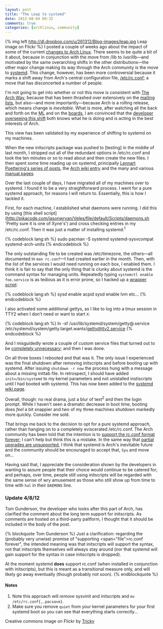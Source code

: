 ```yaml
---
layout: post
title: "The Leap to systemd"
date: 2012-08-04 09:32
comments: true
categories: [archlinux, community]
---
```

{% img left http://dl.dropbox.com/u/261312/Blog-images/leap.jpg Leap image on Flickr %}
I posted a couple of weeks ago about the impact of some of the current
[changes to Arch Linux](http://jasonwryan.com/blog/2012/07/19/breakage/ 'Post on the glibc change').
There seems to be quite a bit of it about, because in conjunction with the move from 
<span class="file">/lib</span> to <span class="file">/usr/lib</span>—and motivated by the same
overarching shifts in the other distributions—the other major change making its way through
the Arch community is the move to 
[systemd](http://freedesktop.org/wiki/Software/systemd 'Project page'). This change, however, has
been more controversial because it marks a shift away from Arch's central configuration
file, [/etc/rc.conf](https://wiki.archlinux.org/index.php/Rc.conf 'Arch wiki entry on rc.conf');
a move that has disconcerted a number of people.

I'm not going to get into whether or not this move is consistent with
[The Arch Way](https://wiki.archlinux.org/index.php/The_Arch_Way 'Wiki entry'), because that has
been thrashed over extensively on the 
[mailing](http://mailman.archlinux.org/pipermail/arch-dev-public/2012-July/023283.html 'ML thread on rc.conf')
[lists](http://mailman.archlinux.org/pipermail/arch-dev-public/2012-July/023258.html 'And another one…'),
but also—and more importantly—because Arch is a rolling release, which means change is *inevitable*.
What is more, after watching all the back and forth on the <acronym title="Mailing lists">ML</acronym>
and on the [boards](https://bbs.archlinux.org/viewtopic.php?id=96316&p=1 'Arch BBS thread on systemd'), I am convinced that the
[developer overseeing this shift](http://www.archlinux.org/developers/#tomegun 'Tom Gunderson')
both knows what he is doing and is acting in the best interests of Arch.

This view has been validated by my experience of shifting to systemd on my machines. 

When the new initscripts package was pushed to [testing] in the middle of last month,
I stripped out all of the redundant options in <span class="file">/etc/rc.conf</span>
and took the ten minutes or so to read about and then create the new files. I then spent some
time reading up on systemd, principally 
[Lennart Poettering's series of posts](http://0pointer.de/blog/projects/systemd-for-admins-1.html 'One of TWELVE…'),
the [Arch wiki entry](https://wiki.archlinux.org/index.php/Systemd 'Good, but needing some structure')
and the many and various
[manual pages](http://0pointer.de/public/systemd-man/ 'One for everything').

Over the last couple of days, I have migrated all of my machines over to systemd. I found it
to be a very straightforward process. I went for a pure systemd approach, for reasons I will
return to. Essentially, this is how I tackled it.

First, for each machine, I established what daemons were running. I did this by using
[this shell script](http://pikacode.com/jasonwryan/Veles/file/default/Scripts/daemons.sh 'Pretty sure it is one of Xyne's')
and cross checking entries in my <span class="file">/etc/rc.conf</span>. Then
it was just a matter of installing systemd:<sup>1</sup>

{% codeblock lang:sh %}
sudo pacman -S systemd systemd-sysvcompat systemd-arch-units
{% endcodeblock %}

The only outstanding file to be created was <span class="file">/etc/timezone</span>, the
others—all documented in `man rc.conf`—I had created earlier in the month. Then, with the
list of the services I would need running on each box, I enabled them. I think it is
fair to say that the only thing that is clunky about systemd is the command syntax for
managing units. Repeatedly typing `systemctl enable foo.service` is as tedious as it is
error prone, so I hacked up a 
[wrapper script](https://bitbucket.org/jasonwryan/centurion/src/default/Scripts/sysd 'sysd - *so* much easier'):

{% codeblock lang:sh %}
sysd enable acpid
sysd enable lvm
etc…
{% endcodeblock %}

I also activated some additional gettys, as I like to log into a tmux session in TTY2 when
I don't need or want to start `X`:

{% codeblock lang:sh %}
ln -sf /usr/lib/systemd/system/getty@.service /etc/systemd/system/getty.target.wants/getty@tty2.service
{% endcodeblock %}

And I misguidedly wrote a couple of custom service files that turned out to be
[completely unnecessary](https://bbs.archlinux.org/viewtopic.php?id=146207 'BBS post on said files');
and then I was done.

On all three boxes I rebooted and that was it. The only issue I experienced was
the final shutdown after removing initscripts and before booting up with
systemd. After issuing `shutdown -r now` the process 
hung with a message about a missing <span class="file">inittab</span> file. 
In retrospect, I should have added `init=/bin/systemd` to my kernel parameters
and not unistalled instiscripts until I had booted with systemd. This has 
now been added to the
[systemd wiki page](https://wiki.archlinux.org/index.php/Systemd 'Archwiki systemd page').

Overall, though: no real drama, just a blur of text<sup>2</sup> and then the
login prompt. While I haven't seen a dramatic decrease in boot time,
booting does *feel* a bit snappier and two of my three machines shutdown
markedly more quickly. Consider me sold.

That brings me back to the decision to opt for a pure systemd approach, rather than 
hanging on to a completely eviscerated <span class="file">/etc/rc.conf</span>. The 
Arch community has been told that the intention is to 
[support the rc.conf format forever](https://bbs.archlinux.org/viewtopic.php?pid=1133957#p1133957 'BBS post by tomegun');
I can't help but think this is a mistake. In the same way that
[partial upgrades are unsupported](https://wiki.archlinux.org/index.php/Pacman#Partial_upgrades_are_unsupported 'Pacman entry on Arch Wiki'),
I think that systemd is Arch's inevitable future and the community should be encouraged to accept that, `Syu` and
move on…

Having said that, I appreciate the consideration shown by the developers in wanting to assure
people that their choice would continue to be catered for; and perhaps, over time, people still
using initscripts will be regarded with the same sense of wry amusement as those who still show
up from time to time with `hal` in their `DAEMONS` line.

### Update 4/8/12
Tom Gunderson, the developer who looks after this part of Arch, has clarified the
comment about the long term support for initscripts. As comments are hosted on
a third-party paltform, I thought that it should be included in the body of the
post.

{% blockquote Tom Gunderson %}
Just a clarification: regarding the (probably very unwise) promise of "supporting <span="file">rc.conf</span> forever", the intended meaning was that initscripts will support the syntax, not that initscripts themselves will always stay around (nor that systemd will gain support for the syntax in case initscripts is dropped).

At the moment systemd <strong>does</strong> support <span class="file">rc.conf</span> (when installed in conjunction with initscripts), but this is meant as a transitional measure only, and will likely go away eventually (though probably not soon).
{% endblockquote %}

#### Notes
1. Note this approach will *remove* sysvinit and initscripts and `mv /etc/rc.conf{,.pacsave}`.
2. Make sure you remove `quiet` from your kernel parameters for your first systemd
boot so you can see that everything starts correctly…

Creative commons image on Flickr by 
[Tricky](http://www.flickr.com/photos/sovietuk/486119799/ 'leap by rick harrison')
